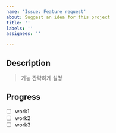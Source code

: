 ```yaml
---
name: 'Issue: Feature request'
about: Suggest an idea for this project
title: ''
labels: ''
assignees: ''

---
```


## Description

> 기능 간략하게 설명

## Progress

- [ ] work1
- [ ] work2
- [ ] work3
